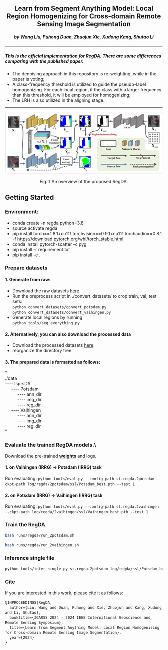 <h2 align="center">Learn from Segment Anything Model: Local Region Homogenizing for Cross-domain 
Remote Sensing Image Segmentation</h2>

<h5 align="center">
  by <a href="https://scholar.google.com/citations?user=LXlWdyQAAAAJ&hl=zh-CN">Wang Liu</a>,
  <a href="https://scholar.google.com/citations?hl=zh-CN&user=IYUlx_8AAAAJ">Puhong Duan</a>, 
  <a href="https://www.researchgate.net/profile/Zhuojun-Xie-6">Zhuojun Xie</a>, 
  <a href="https://scholar.google.com/citations?hl=zh-CN&user=5XOeLZYAAAAJ">Xudong Kang</a>, 
  <a href="https://scholar.google.com/citations?user=PlBq8n8AAAAJ&hl=zh-CN">Shutao Li</a>
</h5>


---------------------

<h5 align="left">This is the official implementation for 
<a href="https://scholar.google.com/citations?user=LXlWdyQAAAAJ&hl=zh-CN">RegDA</a>. 
There are some differences comparing with the published paper.</h5>

- The denoising approach in this repository is re-weighting, while in the paper is voting;
- A class-frequency threshold is utilized to guide the pseudo-label homogenizing. 
For each local region, if the class with a larger frequency than this threshold, 
it will be employed for homogenizing;
- The LRH is also utilized in the aligning stage.

---------------------

<div align=center><img src="asserts/overview-regda.png"></div>
<p align="center">Fig. 1 An overview of the proposed RegDA.</p>


## Getting Started

### Environment:
- conda create -n regda python=3.8
- source activate regda
- pip install torch==1.8.1+cu111 torchvision==0.9.1+cu111 torchaudio==0.8.1 -f https://download.pytorch.org/whl/torch_stable.html
- conda install pytorch-scatter -c pyg
- pip install -r requirement.txt
- pip install -e .

### Prepare datasets

#### 1. Generate from raw:

- Download the raw datasets <a href="https://www.isprs.org/education/benchmarks/UrbanSemLab/2d-sem-label-potsdam.aspx">here</a>.
- Run the preprocess script in ./convert_datasets/ to crop train, val, test sets:\
`python convert_datasets/convert_potsdam.py`\
`python convert_datasets/convert_vaihingen.py`
- Generate local regions by running \
`python tools/seg_everything.py`
#### 2. Alternatively, you can also download the processed data
- Download the processed datasets <a href="https://pan.baidu.com/s/1rWHSgRpSVPlLt5_bykHCOg?pwd=6th5">here</a>.
- reorganize the directory tree.
#### 3. The prepared data is formatted as follows:
"\
./data\
----&nbsp;IsprsDA\
&nbsp;&nbsp;&nbsp;&nbsp;&nbsp;----&nbsp;Potsdam\
&nbsp;&nbsp;&nbsp;&nbsp;&nbsp;&nbsp;&nbsp;&nbsp;&nbsp;&nbsp;----&nbsp;ann_dir\
&nbsp;&nbsp;&nbsp;&nbsp;&nbsp;&nbsp;&nbsp;&nbsp;&nbsp;&nbsp;----&nbsp;img_dir\
&nbsp;&nbsp;&nbsp;&nbsp;&nbsp;&nbsp;&nbsp;&nbsp;&nbsp;&nbsp;----&nbsp;reg_dir\
&nbsp;&nbsp;&nbsp;&nbsp;&nbsp;----&nbsp;Vaihingen\
&nbsp;&nbsp;&nbsp;&nbsp;&nbsp;&nbsp;&nbsp;&nbsp;&nbsp;&nbsp;----&nbsp;ann_dir\
&nbsp;&nbsp;&nbsp;&nbsp;&nbsp;&nbsp;&nbsp;&nbsp;&nbsp;&nbsp;----&nbsp;img_dir\
&nbsp;&nbsp;&nbsp;&nbsp;&nbsp;&nbsp;&nbsp;&nbsp;&nbsp;&nbsp;----&nbsp;reg_dir\
"

### Evaluate the trained RegDA models.\
Download the pre-trained [<b>weights</b>](https://pan.baidu.com/s/1rWHSgRpSVPlLt5_bykHCOg?pwd=6th5) and logs.
#### 1. on Vaihingen (IRRG) -> Potsdam (IRRG) task
Run evaluating: `python tools/eval.py --config-path st.regda.2potsdam --ckpt-path log/regda/2potsdam/ssl/Potsdam_best.pth --test 1`
#### 2. on Potsdam (IRRG) -> Vaihingen (IRRG) task
Run evaluating: `python tools/eval.py --config-path st.regda.2vaihingen --ckpt-path log/regda/2vaihingen/ssl/Vaihingen_best.pth --test 1`

### Train the RegDA
```bash 
bash runs/regda/run_2potsdam.sh
```
```bash 
bash runs/regda/run_2vaihingen.sh
```

### Inference single file
```bash 
python tools/infer_single.py st.regda.2potsdam log/regda/ssl/Potsdam_best.pth [image-path] --save-dir [save-dir-path]
```

### Cite
If you are interested in this work, please cite it as follows:
```bibtxt
@INPROCEEDINGS{RegDA,
  author={Liu, Wang and Duan, Puhong and Xie, Zhuojun and Kang, Xudong and Li, Shutao},
  booktitle={IGARSS 2024 - 2024 IEEE International Geoscience and Remote Sensing Symposium}, 
  title={Learn from Segment Anything Model: Local Region Homogenizing for Cross-domain Remote Sensing Image Segmentation}, 
  year={2024}
}
```
